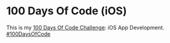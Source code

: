 # 100 Days Of Code (iOS)
This is my [100 Days Of Code Challenge](https://www.100daysofcode.com/): iOS App Development. [#100DaysOfCode](https://twitter.com/hashtag/100DaysOfCode)
